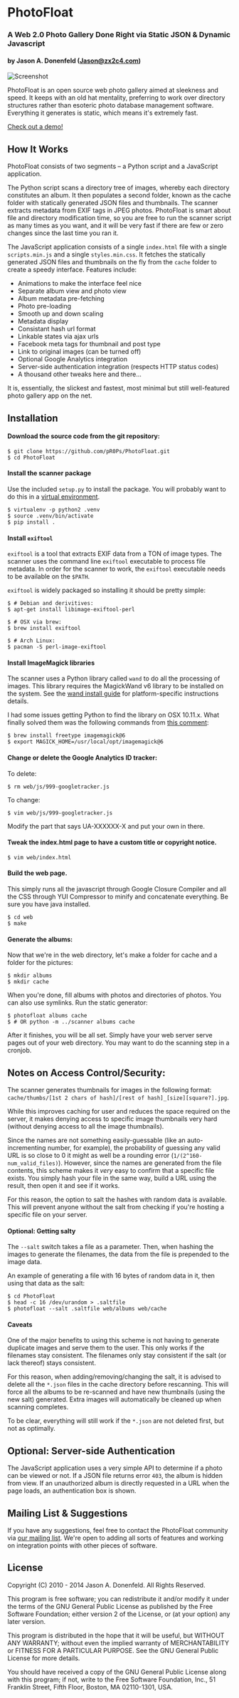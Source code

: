 # PhotoFloat
### A Web 2.0 Photo Gallery Done Right via Static JSON & Dynamic Javascript
#### by Jason A. Donenfeld (<Jason@zx2c4.com>)

![Screenshot](screenshot.jpg)

PhotoFloat is an open source web photo gallery aimed at sleekness and speed. It keeps with an old
hat mentality, preferring to work over directory structures rather than esoteric photo database
management software. Everything it generates is static, which means it's extremely fast.

[Check out a demo!](http://photos.jasondonenfeld.com/#santa_fe_and_telluride_8.19.10-8.27.10/western_202.jpg)

## How It Works

PhotoFloat consists of two segments – a Python script and a JavaScript application.

The Python script scans a directory tree of images, whereby each directory constitutes an album. It
then populates a second folder, known as the cache folder with statically generated JSON files and
thumbnails. The scanner extracts metadata from EXIF tags in JPEG photos. PhotoFloat is smart about
file and directory modification time, so you are free to run the scanner script as many times as you
want, and it will be very fast if there are few or zero changes since the last time you ran it.

The JavaScript application consists of a single `index.html` file with a single `scripts.min.js` and
a single `styles.min.css`. It fetches the statically generated JSON files and thumbnails on the fly
from the `cache` folder to create a speedy interface. Features include:

* Animations to make the interface feel nice
* Separate album view and photo view
* Album metadata pre-fetching
* Photo pre-loading
* Smooth up and down scaling
* Metadata display
* Consistant hash url format
* Linkable states via ajax urls
* Facebook meta tags for thumbnail and post type
* Link to original images (can be turned off)
* Optional Google Analytics integration
* Server-side authentication integration (respects HTTP status codes)
* A thousand other tweaks here and there...

It is, essentially, the slickest and fastest, most minimal but still well-featured photo gallery app on the net.

## Installation

#### Download the source code from the git repository:

    $ git clone https://github.com/pR0Ps/PhotoFloat.git
    $ cd PhotoFloat

#### Install the scanner package
Use the included `setup.py` to install the package. You will probably want to do this in a
[virtual environment](https://virtualenv.pypa.io/en/stable/).

    $ virtualenv -p python2 .venv
    $ source .venv/bin/activate
    $ pip install .

#### Install `exiftool`
`exiftool` is a tool that extracts EXIF data from a TON of image types. The scanner uses the command
line `exiftool` executable to process file metadata. In order for the scanner to work, the
`exiftool` executable needs to be available on the `$PATH`.

`exiftool` is widely packaged so installing it should be pretty simple:

    $ # Debian and derivitives:
    $ apt-get install libimage-exiftool-perl

    $ # OSX via brew:
    $ brew install exiftool

    $ # Arch Linux:
    $ pacman -S perl-image-exiftool

#### Install ImageMagick libraries
The scanner uses a Python library called `wand` to do all the processing of images. This library
requires the MagickWand v6 library to be installed on the system. See the
[wand install guide](http://docs.wand-py.org/en/latest/guide/install.html) for platform-specific
instructions details.

I had some issues getting Python to find the library on OSX 10.11.x. What finally solved them was
the following commands from [this comment](https://github.com/dahlia/wand/issues/141#issuecomment-274909365):

    $ brew install freetype imagemagick@6
    $ export MAGICK_HOME=/usr/local/opt/imagemagick@6

#### Change or delete the Google Analytics ID tracker:

To delete:

    $ rm web/js/999-googletracker.js

To change:

    $ vim web/js/999-googletracker.js

Modify the part that says UA-XXXXXX-X and put your own in there.

#### Tweak the index.html page to have a custom title or copyright notice.

    $ vim web/index.html

#### Build the web page.

This simply runs all the javascript through Google Closure Compiler and all the CSS through YUI
Compressor to minify and concatenate everything. Be sure you have java installed.

    $ cd web
    $ make

#### Generate the albums:

Now that we're in the web directory, let's make a folder for cache and a folder for the pictures:

    $ mkdir albums
    $ mkdir cache

When you're done, fill albums with photos and directories of photos. You can also use symlinks. Run
the static generator:

    $ photofloat albums cache
    $ # OR python -m ../scanner albums cache

After it finishes, you will be all set. Simply have your web server serve pages out of your web
directory. You may want to do the scanning step in a cronjob.

## Notes on Access Control/Security:

The scanner generates thumbnails for images in the following format: `cache/thumbs/[1st 2 chars of
hash]/[rest of hash]_[size][square?].jpg`.

While this improves caching for user and reduces the space required on the server, it makes denying
access to specific image thumbnails very hard (without denying access to all the image thumbnails).

Since the names are not something easily-guessable (like an auto-incrementing number, for example),
the probability of guessing any valid URL is so close to 0 it might as well be a rounding error
(`1/(2^160-num_valid_files)`). However, since the names are generated from the file contents, this
scheme makes it *very* easy to confirm that a specific file exists. You simply hash your file in the
same way, build a URL using the result, then open it and see if it works.

For this reason, the option to salt the hashes with random data is available. This will prevent
anyone without the salt from checking if you're hosting a specific file on your server.

#### Optional: Getting salty

The `--salt` switch takes a file as a parameter. Then, when hashing the images to generate the
filenames, the data from the file is prepended to the image data.

An example of generating a file with 16 bytes of random data in it, then using that data as the
salt:

    $ cd PhotoFloat
    $ head -c 16 /dev/urandom > .saltfile
    $ photofloat --salt .saltfile web/albums web/cache

#### Caveats

One of the major benefits to using this scheme is not having to generate duplicate images and serve
them to the user. This only works if the filenames stay consistent. The filenames only stay
consistent if the salt (or lack thereof) stays consistent.

For this reason, when adding/removing/changing the salt, it is advised to delete all the `*.json`
files in the cache directory before rescanning. This will force all the albums to be re-scanned and
have new thumbnails (using the new salt) generated. Extra images will automatically be cleaned up
when scanning completes.

To be clear, everything will still work if the `*.json` are not deleted first, but not as optimally.

## Optional: Server-side Authentication

The JavaScript application uses a very simple API to determine if a photo can be viewed or not. If a
JSON file returns error `403`, the album is hidden from view. If an unauthorized album is directly
requested in a URL when the page loads, an authentication box is shown.

## Mailing List & Suggestions

If you have any suggestions, feel free to contact the PhotoFloat community via [our mailing
list](http://lists.zx2c4.com/mailman/listinfo/photofloat). We're open to adding all sorts of
features and working on integration points with other pieces of software.

## License

Copyright (C) 2010 - 2014 Jason A. Donenfeld. All Rights Reserved.

This program is free software; you can redistribute it and/or
modify it under the terms of the GNU General Public License
as published by the Free Software Foundation; either version 2
of the License, or (at your option) any later version.

This program is distributed in the hope that it will be useful,
but WITHOUT ANY WARRANTY; without even the implied warranty of
MERCHANTABILITY or FITNESS FOR A PARTICULAR PURPOSE.  See the
GNU General Public License for more details.

You should have received a copy of the GNU General Public License
along with this program; if not, write to the Free Software
Foundation, Inc., 51 Franklin Street, Fifth Floor, Boston, MA  02110-1301, USA.
